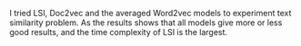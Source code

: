 I tried LSI, Doc2vec and the averaged Word2vec models to experiment text similarity problem. As the results shows that all models give more or less good results, and the time complexity of LSI is the largest. 
